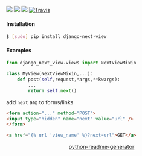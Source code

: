 <!--
https://pypi.org/project/readme-generator/
https://pypi.org/project/python-readme-generator/
-->

[![](https://img.shields.io/pypi/pyversions/django-next-view.svg?longCache=True)](https://pypi.org/project/django-next-view/)
[![](https://img.shields.io/pypi/v/django-next-view.svg?maxAge=3600)](https://pypi.org/project/django-next-view/)
[![](https://img.shields.io/badge/License-Unlicense-blue.svg?longCache=True)](https://unlicense.org/)
[![Travis](https://api.travis-ci.org/andrewp-as-is/django-next-view.py.svg?branch=master)](https://travis-ci.org/andrewp-as-is/django-next-view.py/)

#### Installation
```bash
$ [sudo] pip install django-next-view
```

#### Examples
```python
from django_next_view.views import NextViewMixin

class MyView(NextViewMixin,...):
    def post(self,request,*args,**kwargs):
        ...
        return self.next()
```

add `next` arg to forms/links
```html
<form action="..." method="POST">
<input type="hidden" name="next" value="url" />
</form>

<a href="{% url 'view_name' %}?next=url">GET</a>
```

<p align="center">
    <a href="https://pypi.org/project/python-readme-generator/">python-readme-generator</a>
</p>